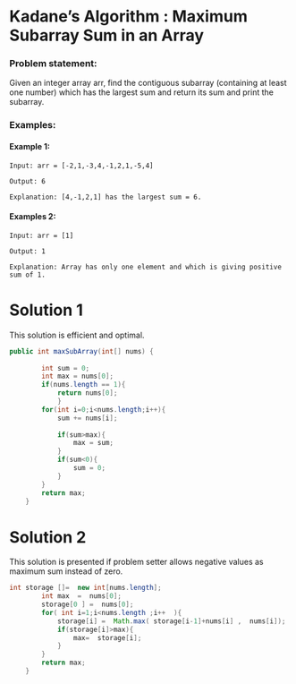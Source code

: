 # Kadane’s Algorithm : Maximum Subarray Sum in an Array
### Problem statement:
Given an integer array arr, find the contiguous subarray (containing at least one number) which
has the largest sum and return its sum and print the subarray.

### Examples:

#### Example 1:
```
Input: arr = [-2,1,-3,4,-1,2,1,-5,4] 

Output: 6 

Explanation: [4,-1,2,1] has the largest sum = 6. 
```

#### Examples 2: 
```
Input: arr = [1] 

Output: 1 

Explanation: Array has only one element and which is giving positive sum of 1. 
```
# Solution 1
This solution is efficient and optimal.
```java
public int maxSubArray(int[] nums) {
        
        int sum = 0;
        int max = nums[0];
        if(nums.length == 1){
            return nums[0];
            }
        for(int i=0;i<nums.length;i++){
            sum += nums[i];
            
            if(sum>max){
                max = sum;
            }
            if(sum<0){
                sum = 0;
            }
        }
        return max;
    }
```

# Solution 2
This solution is presented if problem setter allows negative values as maximum sum instead of zero.

```java
int storage []=  new int[nums.length];
        int max  =  nums[0];
        storage[0 ] =  nums[0];
        for( int i=1;i<nums.length ;i++  ){
            storage[i] =  Math.max( storage[i-1]+nums[i] ,  nums[i]);
            if(storage[i]>max){
                max=  storage[i];
            }
        }
        return max;
    }
```
